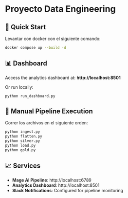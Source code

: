 # Proyecto Data Engineering

## 🚀 Quick Start
Levantar con docker con el siguiente comando:
```bash
docker compose up --build -d
```

## 📊 Dashboard
Access the analytics dashboard at: **http://localhost:8501**

Or run locally:
```bash
python run_dashboard.py
```

## 🔄 Manual Pipeline Execution
Correr los archivos en el siguiente orden:
```bash
python ingest.py
python flatten.py
python silver.py
python load.py
python gold.py
```

## 📈 Services
- **Mage AI Pipeline**: http://localhost:6789
- **Analytics Dashboard**: http://localhost:8501
- **Slack Notifications**: Configured for pipeline monitoring
